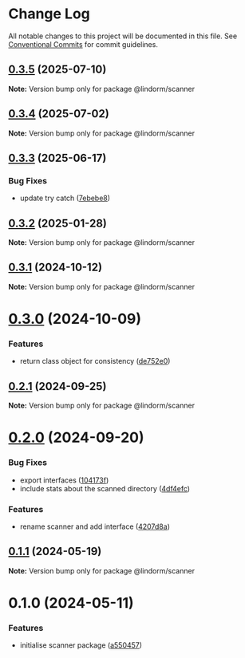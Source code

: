 # Change Log

All notable changes to this project will be documented in this file.
See [Conventional Commits](https://conventionalcommits.org) for commit guidelines.

## [0.3.5](https://github.com/lindorm-io/monorepo/compare/@lindorm/scanner@0.3.4...@lindorm/scanner@0.3.5) (2025-07-10)

**Note:** Version bump only for package @lindorm/scanner

## [0.3.4](https://github.com/lindorm-io/monorepo/compare/@lindorm/scanner@0.3.3...@lindorm/scanner@0.3.4) (2025-07-02)

**Note:** Version bump only for package @lindorm/scanner

## [0.3.3](https://github.com/lindorm-io/monorepo/compare/@lindorm/scanner@0.3.2...@lindorm/scanner@0.3.3) (2025-06-17)

### Bug Fixes

- update try catch ([7ebebe8](https://github.com/lindorm-io/monorepo/commit/7ebebe81f40851b0d1fcb05e6e6cc60b1c754a91))

## [0.3.2](https://github.com/lindorm-io/monorepo/compare/@lindorm/scanner@0.3.1...@lindorm/scanner@0.3.2) (2025-01-28)

**Note:** Version bump only for package @lindorm/scanner

## [0.3.1](https://github.com/lindorm-io/monorepo/compare/@lindorm/scanner@0.3.0...@lindorm/scanner@0.3.1) (2024-10-12)

**Note:** Version bump only for package @lindorm/scanner

# [0.3.0](https://github.com/lindorm-io/monorepo/compare/@lindorm/scanner@0.2.1...@lindorm/scanner@0.3.0) (2024-10-09)

### Features

- return class object for consistency ([de752e0](https://github.com/lindorm-io/monorepo/commit/de752e062f6bef8c059c79fabd7b6412990c2f5c))

## [0.2.1](https://github.com/lindorm-io/monorepo/compare/@lindorm/scanner@0.2.0...@lindorm/scanner@0.2.1) (2024-09-25)

**Note:** Version bump only for package @lindorm/scanner

# [0.2.0](https://github.com/lindorm-io/monorepo/compare/@lindorm/scanner@0.1.1...@lindorm/scanner@0.2.0) (2024-09-20)

### Bug Fixes

- export interfaces ([104173f](https://github.com/lindorm-io/monorepo/commit/104173f62db6ae09fb1d68fc0f0b61912fe68930))
- include stats about the scanned directory ([4df4efc](https://github.com/lindorm-io/monorepo/commit/4df4efc9e95b6e5a02ed9a10d7e3794f06bf26a6))

### Features

- rename scanner and add interface ([4207d8a](https://github.com/lindorm-io/monorepo/commit/4207d8aad9f899d0b5755002b2976a5868c6c60b))

## [0.1.1](https://github.com/lindorm-io/monorepo/compare/@lindorm/scanner@0.1.0...@lindorm/scanner@0.1.1) (2024-05-19)

**Note:** Version bump only for package @lindorm/scanner

# 0.1.0 (2024-05-11)

### Features

- initialise scanner package ([a550457](https://github.com/lindorm-io/monorepo/commit/a5504573d021ee0eddcc4d23550ac4499b21a3f3))
